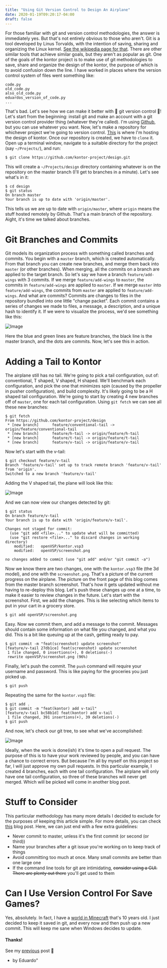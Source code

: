 ```yaml
---
title: "Using Git Version Control to Design An Airplane"
date: 2020-01-19T09:20:17-04:00
draft: false
---
```


For those familiar with git and version control methodologies, the answer is immediately yes. But that's not entirely obvious to those who aren't. Git is a tool developed by Linus Torvalds, with the intention of saving, sharing and organizing the Linux kernel. [See the wikipedia page for that](https://en.wikipedia.org/wiki/Git). There are other similar tools that achieve similar goals, but they aren't as popular as git. One of the goals of the kontor project is to make use of git methodologies to save, share and organize the design of the kontor, the purpose of which is to avoid confusion down the line. I have worked in places where the version control system of files went something like:

```
code.py
old_code.py
also_old_code.py
eduardos_version_of_code.py
...
```

That's bad. Let's see how we can make it better with 🌈 git version control 🌈! Let's start from the beginning: install git and make an account with a git version control provider thing (whatever they're called). I'm using [Github](https://github.com/), but you can use whatever you want. Now, let's make a repository for whichever project we're going to version control. [This](https://github.com/kontor-project/design) is where I'm hosting the design of kontor. Once our repository is created, we have to `clone` it. Open up a terminal window, navigate to a suitable directory for the project (say `~/Projects/`), and run:

```
$ git clone https://github.com/kontor-project/design.git
```

This will create a `~/Projects/design` directory containing whatever is on the repository on the master branch (I'll get to branches in a minute). Let's see what's in it:

```
$ cd design
$ git status
On branch master
Your branch is up to date with 'origin/master'.
```

This tells us we are up to date with `origin/master`, where `origin` means the stuff hosted remotely by Github. That's a main branch of the repository. Aight, it's time we talked about branches.

# Git Branches and Commits

Git models its organization process with something called branches and commits. You begin with a `master` branch, which is created automatically. From that branch you can create new branches, and merge them back into `master` (or other branches). When merging, all the commits on a branch are applied to the target branch. So let's say we have a branch `feature/add-wings` with 3 commits. If we merge `feature/add-wings` to `master`, the commits in `feature/add-wings` are applied to `master`. If we merge `master` into `feature/add-wings`, the commits from `master` are applied to `feature/add-wings`. And what are commits? Commits are changes to files in the repository bundled into one little "change packet". Each commit contains a series of changes we made to files, a message, a description, and a unique hash to identify it. If we were to visualize the process, we'd see something like this:

![Image](/using-git-version-control-to-design-an-airplane/canvas.png)

Here the blue and green lines are feature branches, the black line is the master branch, and the dots are commits. Now, let's see this in action.

# Adding a Tail to Kontor

The airplane still has no tail. We're going to pick a tail configuration, out of: conventional, T shaped, V shaped, H shaped. We'll benchmark each configuration, and pick the one that minimizes spin (caused by the propeller in pusher configuration), and build complexity. It's likely going to be a H shaped tail configuration. We're going to start by creating 4 new branches off of `master`, one for each tail configuration. Using `git fetch` we can see all these new branches:

```
$ git fetch
From https://github.com/kontor-project/design
 * [new branch]      feature/conventional-tail -> origin/feature/conventional-tail
 * [new branch]      feature/h-tail -> origin/feature/h-tail
 * [new branch]      feature/t-tail -> origin/feature/t-tail
 * [new branch]      feature/v-tail -> origin/feature/v-tail
```

Now let's start with the v-tail:

```
$ git checkout feature/v-tail
Branch 'feature/v-tail' set up to track remote branch 'feature/v-tail' from 'origin'.
Switched to a new branch 'feature/v-tail'
```

Adding the V shaped tail, the plane will look like this:

![Image](/using-git-version-control-to-design-an-airplane/screenshot.png)

And we can now view our changes detected by git:

```
$ git status
On branch feature/v-tail
Your branch is up to date with 'origin/feature/v-tail'.

Changes not staged for commit:
  (use "git add <file>..." to update what will be committed)
  (use "git restore <file>..." to discard changes in working directory)
	modified:   openVSP/kontor.vsp3
	modified:   openVSP/screenshot.png

no changes added to commit (use "git add" and/or "git commit -a")
```

Now we know there are two changes, one with the `kontor.vsp3` file (the 3d model), and one with the `screenshot.png`. That's a picture of the current progress on the airplane. The picture on the front page of this blog comes from the master branch screenshot. That's how it gets updated without me having to re-deploy this blog. Let's push these changes up one at a time, to make it easier to review changes in the future. Let's start with the screenshot. First, we add the changes. This is like selecting which items to put in your cart in a grocery store.

```
$ git add openVSP/screenshot.png
```

Easy. Now we commit them, and add a message to the commit. Messages should contain some information on what file you changed, and what you did. This is a bit like queuing up at the cash, getting ready to pay.

```
$ git commit -m "feat(screenshot) update screenshot"
[feature/v-tail 27db1ce] feat(screenshot) update screenshot
 1 file changed, 0 insertions(+), 0 deletions(-)
 rewrite openVSP/screenshot.png (96%)
```

Finally, let's push the commit. The `push` command will require your username and password. This is like paying for the groceries you just picked up.

```
$ git push
```

Repeating the same for the `kontor.vsp3` file:

```
$ git add .
$ git commit -m "feat(kontor) add v-tail"
[feature/v-tail bc58b1d] feat(kontor) add v-tail
 1 file changed, 391 insertions(+), 39 deletions(-)
$ git push
```

And now, let's check our git tree, to see what we've accomplished:

![Image](/using-git-version-control-to-design-an-airplane/canvas-after.png)

Ideally, when the work is done(ish) it's time to open a pull request. The purpose of this is to have your work reviewed by people, and you can have a chance to correct errors. But because I'm all by myself on this project so far, I will just approve my own pull requests. In this particular example, I created 4 branches, each with one tail configuration. The airplane will only have one tail configuration, so three of these branches will never get merged. Which will be picked will come in another blog post.

# Stuff to Consider

This particular methodology has many more details I decided to exclude for the purposes of keeping this article simple. For more details, you can check [this](http://scottchacon.com/2011/08/31/github-flow.html) blog post. Here, we can just end with a few extra guidelines:

* Never commit to master, unless it's the first commit (or second (or third))
* Name your branches after a git issue you're working on to keep track of things
* Avoid committing too much at once. Many small commits are better than one large one
* If the command line tools for git are intimidating, ~~consider using a GUI. There are plenty out there~~ you'll get used to them

# Can I Use Version Control For Save Games?

Yes, absolutely. In fact, I have a [world in Minecraft](https://github.com/mregger/minecraft-save-games) that's 10 years old. I just decided to keep it saved in git, and every now and then push up a new commit. This will keep me sane when Windows decides to update.

#### Thanks!

See my [previous](/post/hello-world/) post 🙂

- by Eduardo"
